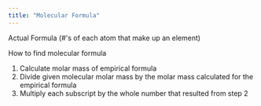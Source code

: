 ```yaml
---
title: "Molecular Formula"
---
```

Actual Formula (#'s of each atom that make up an element)

How to find molecular formula

1. Calculate molar mass of empirical formula
2. Divide given molecular molar mass by the molar mass calculated for the empirical formula
3. Multiply each subscript by the whole number that resulted from step 2


